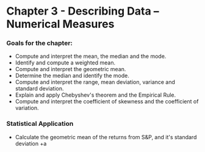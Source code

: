 # Chapter 3 - Describing Data – Numerical Measures

### Goals for the chapter:
+ Compute and interpret the mean, the median and the mode.
+ Identify and compute a weighted mean.
+ Compute and interpret the geometric mean.
+ Determine the median and identify the mode. 
+ Compute and interpret the range, mean deviation, variance and standard deviation.
+ Explain and apply Chebyshev's theorem and the Empirical Rule.
+ Compute and interpret the coefficient of skewness and the coefficient of variation. 

### Statistical Application

+ Calculate the geometric mean of the returns from S&P, and it's standard deviation
  +a
